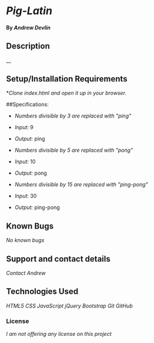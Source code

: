 # _Pig-Latin_

#### By _**Andrew Devlin**_

## Description

__

## Setup/Installation Requirements

*_Clone index.html and open it up in your browser._


##Specifications:

* _Numbers divisible by 3 are replaced with "ping"_
 * _Input:_ 9
 * _Output:_ ping

* _Numbers divisible by 5 are replaced with "pong"_
 * _Input:_ 10
 * _Output:_ pong

* _Numbers divisible by 15 are replaced with "ping-pong"_
* _Input:_ 30
* _Output:_ ping-pong

## Known Bugs

_No known bugs_

## Support and contact details

_Contact Andrew_

## Technologies Used

_HTML5_
_CSS_
_JavaScript_
_jQuery_
_Bootstrap_
_Git_
_GitHub_

### License

*I am not offering any license on this project*
